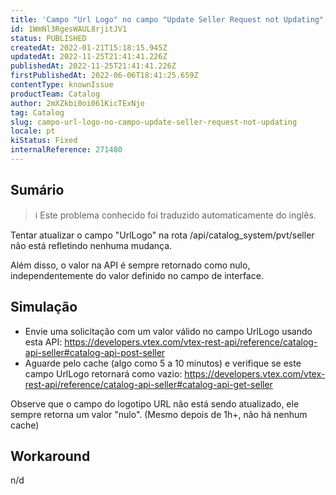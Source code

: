 ```yaml
---
title: 'Campo "Url Logo" no campo "Update Seller Request not Updating".'
id: 1WmNl3RgesWAUL8rjitJV1
status: PUBLISHED
createdAt: 2022-01-21T15:18:15.945Z
updatedAt: 2022-11-25T21:41:41.226Z
publishedAt: 2022-11-25T21:41:41.226Z
firstPublishedAt: 2022-06-06T18:41:25.659Z
contentType: knownIssue
productTeam: Catalog
author: 2mXZkbi0oi061KicTExNjo
tag: Catalog
slug: campo-url-logo-no-campo-update-seller-request-not-updating
locale: pt
kiStatus: Fixed
internalReference: 271480
---
```


## Sumário

>ℹ️ Este problema conhecido foi traduzido automaticamente do inglês.


Tentar atualizar o campo "UrlLogo" na rota /api/catalog_system/pvt/seller não está refletindo nenhuma mudança.

Além disso, o valor na API é sempre retornado como nulo, independentemente do valor definido no campo de interface.



## Simulação



- Envie uma solicitação com um valor válido no campo UrlLogo usando esta API: https://developers.vtex.com/vtex-rest-api/reference/catalog-api-seller#catalog-api-post-seller
- Aguarde pelo cache (algo como 5 a 10 minutos) e verifique se este campo UrlLogo retornará como vazio: https://developers.vtex.com/vtex-rest-api/reference/catalog-api-seller#catalog-api-get-seller

Observe que o campo do logotipo URL não está sendo atualizado, ele sempre retorna um valor "nulo". (Mesmo depois de 1h+, não há nenhum cache)



## Workaround


n/d

